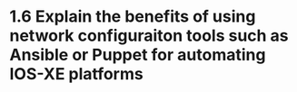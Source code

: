 # 1.6 Explain the benefits of using network configuraiton tools such as Ansible or Puppet for automating IOS-XE platforms
